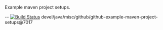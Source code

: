 Example maven project setups.

--
[![Build Status](https://travis-ci.org/jjYBdx4IL/example-maven-project-setups.png?branch=master)](https://travis-ci.org/jjYBdx4IL/example-maven-project-setups)
devel/java/misc/github/github-example-maven-project-setups@7017
